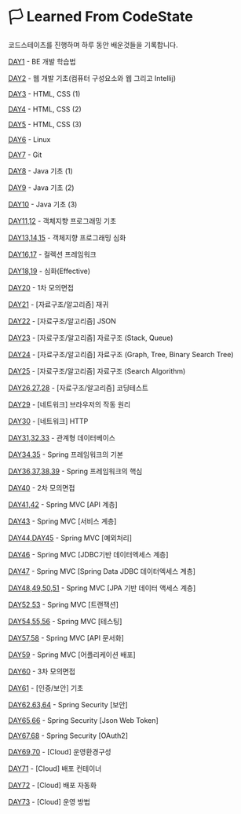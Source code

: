 # 🏳 Learned From CodeState 

코드스테이츠를 진행하며 하루 동안 배운것들을 기록합니다.


[DAY1](https://github.com/Shaa-code/Today-I-Learned/blob/main/CODESTATES/DAY1.md) - BE 개발 학습법

[DAY2](https://github.com/Shaa-code/Today-I-Learned/blob/main/CODESTATES/DAY2.md) - 웹 개발 기초(컴퓨터 구성요소와 웹 그리고 Intellij)

[DAY3](https://github.com/Shaa-code/Today-I-Learned/blob/main/CODESTATES/DAY3.md) - HTML, CSS (1)

[DAY4](https://github.com/Shaa-code/Today-I-Learned/blob/main/CODESTATES/DAY4.md) - HTML, CSS (2)

[DAY5](https://github.com/Shaa-code/Today-I-Learned/blob/main/CODESTATES/DAY5.md) - HTML, CSS (3)

[DAY6](https://github.com/Shaa-code/Today-I-Learned/blob/main/CODESTATES/DAY6.md) - Linux

[DAY7](https://github.com/Shaa-code/Today-I-Learned/blob/main/CODESTATES/DAY7.md) - Git

[DAY8](https://github.com/Shaa-code/Today-I-Learned/blob/main/CODESTATES/DAY8.md) - Java 기초 (1)

[DAY9](https://github.com/Shaa-code/Today-I-Learned/blob/main/CODESTATES/DAY9.md) - Java 기초 (2)

[DAY10](https://github.com/Shaa-code/Today-I-Learned/blob/main/CODESTATES/DAY10.md) - Java 기초 (3)

[DAY11,12](https://github.com/Shaa-code/Today-I-Learned/blob/main/%EC%9E%90%EB%B0%94/%EC%9E%90%EB%B0%94%EC%9D%98%20%EC%A0%95%EC%84%9D/%EA%B0%9D%EC%B2%B4%EC%A7%80%ED%96%A5%20%ED%94%84%EB%A1%9C%EA%B7%B8%EB%9E%98%EB%B0%8D1.md) - 객체지향 프로그래밍 기초

[DAY13,14,15](https://github.com/Shaa-code/Today-I-Learned/blob/main/%EC%9E%90%EB%B0%94/%EC%9E%90%EB%B0%94%EC%9D%98%20%EC%A0%95%EC%84%9D/%EA%B0%9D%EC%B2%B4%EC%A7%80%ED%96%A5%20%ED%94%84%EB%A1%9C%EA%B7%B8%EB%9E%98%EB%B0%8D2.md) - 객체지향 프로그래밍 심화

[DAY16,17](https://github.com/Shaa-code/Today-I-Learned/blob/main/CODESTATES/DAY16,17.md) - 컬렉션 프레임워크

[DAY18,19](https://github.com/Shaa-code/Today-I-Learned/blob/main/CODESTATES/DAY19.md) - 심화(Effective)

[DAY20](https://peaceofm1nd.tistory.com/172) - 1차 모의면접

[DAY21](https://github.com/Shaa-code/Today-I-Learned/blob/main/CODESTATES/DAY21.md) - \[자료구조/알고리즘\] 재귀

[DAY22](https://github.com/Shaa-code/Today-I-Learned/blob/main/CODESTATES/DAY22.md) - \[자료구조/알고리즘\] JSON

[DAY23](https://github.com/Shaa-code/Today-I-Learned/blob/main/CODESTATES/DAY23.md) - \[자료구조/알고리즘\] 자료구조 (Stack, Queue)

[DAY24](https://github.com/Shaa-code/Today-I-Learned/blob/main/CODESTATES/DAY24.md) - \[자료구조/알고리즘\] 자료구조 (Graph, Tree, Binary Search Tree)

[DAY25](https://github.com/Shaa-code/Today-I-Learned/blob/main/CODESTATES/DAY25.md) - \[자료구조/알고리즘\] 자료구조 (Search Algorithm)

[DAY26,27,28](https://github.com/Shaa-code/Today-I-Learned/blob/main/CODESTATES/DAY26,27,28.md) - \[자료구조/알고리즘\] 코딩테스트

[DAY29](https://github.com/Shaa-code/Today-I-Learned/blob/main/Network/%EB%AA%A8%EB%93%A0%20%EA%B0%9C%EB%B0%9C%EC%9E%90%EB%A5%BC%20%EC%9C%84%ED%95%9C%20HTTP%EC%9B%B9%20%EA%B8%B0%EB%B3%B8%EC%A7%80%EC%8B%9D.md) - \[네트워크\] 브라우저의 작동 원리

[DAY30](https://github.com/Shaa-code/Today-I-Learned/blob/main/CODESTATES/DAY30.md) - \[네트워크\] HTTP

[DAY31,32,33](https://github.com/Shaa-code/Today-I-Learned/blob/main/CODESTATES/DAY31,32,33.md) - 관계형 데이터베이스

[DAY34,35](https://github.com/Shaa-code/Today-I-Learned/blob/main/CODESTATES/DAY34,35.md) - Spring 프레임워크의 기본

[DAY36,37,38,39](https://github.com/Shaa-code/Today-I-Learned/blob/main/CODESTATES/DAY36,37,38,39.md) - Spring 프레임워크의 핵심

[DAY40](https://peaceofm1nd.tistory.com/222) - 2차 모의면접

[DAY41,42](https://github.com/Shaa-code/Today-I-Learned/blob/main/CODESTATES/DAY41,42.md) - Spring MVC [API 계층]

[DAY43](https://github.com/Shaa-code/Today-I-Learned/blob/main/CODESTATES/DAY43.md) - Spring MVC [서비스 계층]

[DAY44,DAY45](https://github.com/Shaa-code/Today-I-Learned/blob/main/CODESTATES/DAY44,DAY45.md) - Spring MVC [예외처리]

[DAY46](https://github.com/Shaa-code/Today-I-Learned/blob/main/CODESTATES/DAY46.md) - Spring MVC [JDBC기반 데이터엑세스 계층]

[DAY47](https://github.com/Shaa-code/Today-I-Learned/blob/main/CODESTATES/DAY47.md) - Spring MVC [Spring Data JDBC 데이터엑세스 계층]

[DAY48,49,50,51](https://github.com/Shaa-code/Today-I-Learned/blob/main/CODESTATES/DAY48,49,50,51.md) - Spring MVC [JPA 기반 데이터 액세스 계층]

[DAY52,53](https://github.com/Shaa-code/Today-I-Learned/blob/main/CODESTATES/DAY52,53.md) - Spring MVC [트랜잭션]

[DAY54,55,56](https://github.com/Shaa-code/Today-I-Learned/blob/main/CODESTATES/DAY54,55,56.md) - Spring MVC [테스팅]

[DAY57,58](https://github.com/Shaa-code/Today-I-Learned/blob/main/CODESTATES/DAY57,58.md) - Spring MVC [API 문서화]

[DAY59](https://github.com/Shaa-code/Today-I-Learned/blob/main/CODESTATES/DAY59.md) - Spring MVC [어플리케이션 배포]

[DAY60](https://peaceofm1nd.tistory.com/260?category=1022090) - 3차 모의면접

[DAY61](https://github.com/Shaa-code/Today-I-Learned/blob/main/CODESTATES/DAY61.md) - [인증/보안] 기초

[DAY62,63,64](https://github.com/Shaa-code/Today-I-Learned/blob/main/CODESTATES/DAY62,63,64.md) - Spring Security [보안]

[DAY65,66](https://github.com/Shaa-code/Today-I-Learned/blob/main/CODESTATES/DAY65,66.md) - Spring Security [Json Web Token]

[DAY67,68](https://github.com/Shaa-code/Today-I-Learned/blob/main/CODESTATES/DAY67,68.md) - Spring Security [OAuth2]

[DAY69,70](https://github.com/Shaa-code/Today-I-Learned/blob/main/CODESTATES/DAY69,70.md) - [Cloud] 운영환경구성

[DAY71](https://github.com/Shaa-code/Today-I-Learned/blob/main/CODESTATES/DAY71.md) - [Cloud] 배포 컨테이너

[DAY72](https://github.com/Shaa-code/Today-I-Learned/blob/main/CODESTATES/DAY72.md) - [Cloud] 배포 자동화

[DAY73](https://github.com/Shaa-code/Today-I-Learned/blob/main/CODESTATES/DAY73.md) - [Cloud] 운영 방법
